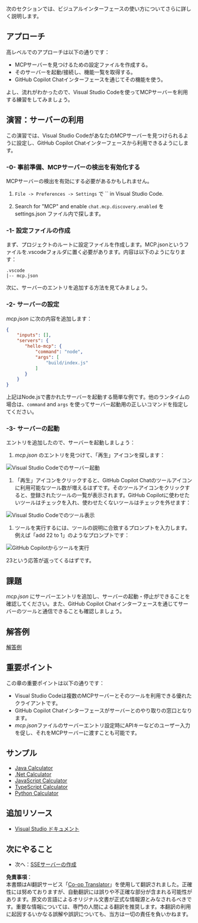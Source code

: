 <!--
CO_OP_TRANSLATOR_METADATA:
{
  "original_hash": "0eb9557780cd0a2551cdb8a16c886b51",
  "translation_date": "2025-06-17T15:25:33+00:00",
  "source_file": "03-GettingStarted/04-vscode/README.md",
  "language_code": "ja"
}
-->
次のセクションでは、ビジュアルインターフェースの使い方についてさらに詳しく説明します。

## アプローチ

高レベルでのアプローチは以下の通りです：

- MCPサーバーを見つけるための設定ファイルを作成する。
- そのサーバーを起動/接続し、機能一覧を取得する。
- GitHub Copilot Chatインターフェースを通じてその機能を使う。

よし、流れがわかったので、Visual Studio Codeを使ってMCPサーバーを利用する練習をしてみましょう。

## 演習：サーバーの利用

この演習では、Visual Studio CodeがあなたのMCPサーバーを見つけられるように設定し、GitHub Copilot Chatインターフェースから利用できるようにします。

### -0- 事前準備、MCPサーバーの検出を有効化する

MCPサーバーの検出を有効にする必要があるかもしれません。

1. `File -> Preferences -> Settings` で `` in Visual Studio Code.

1. Search for "MCP" and enable `chat.mcp.discovery.enabled` を settings.json ファイル内で探します。

### -1- 設定ファイルの作成

まず、プロジェクトのルートに設定ファイルを作成します。MCP.jsonというファイルを.vscodeフォルダに置く必要があります。内容は以下のようになります：

```text
.vscode
|-- mcp.json
```

次に、サーバーのエントリを追加する方法を見てみましょう。

### -2- サーバーの設定

*mcp.json* に次の内容を追加します：

```json
{
    "inputs": [],
    "servers": {
       "hello-mcp": {
           "command": "node",
           "args": [
               "build/index.js"
           ]
       }
    }
}
```

上記はNode.jsで書かれたサーバーを起動する簡単な例です。他のランタイムの場合は、`command` and `args` を使ってサーバー起動用の正しいコマンドを指定してください。

### -3- サーバーの起動

エントリを追加したので、サーバーを起動しましょう：

1. *mcp.json* のエントリを見つけて、「再生」アイコンを探します：

  ![Visual Studio Codeでのサーバー起動](../../../../translated_images/vscode-start-server.8e3c986612e3555de47e5b1e37b2f3020457eeb6a206568570fd74a17e3796ad.ja.png)  

1. 「再生」アイコンをクリックすると、GitHub Copilot Chatのツールアイコンに利用可能なツール数が増えるはずです。そのツールアイコンをクリックすると、登録されたツールの一覧が表示されます。GitHub Copilotに使わせたいツールはチェックを入れ、使わせたくないツールはチェックを外せます：

  ![Visual Studio Codeでのツール表示](../../../../translated_images/vscode-tool.0b3bbea2fb7d8c26ddf573cad15ef654e55302a323267d8ee6bd742fe7df7fed.ja.png)

1. ツールを実行するには、ツールの説明に合致するプロンプトを入力します。例えば「add 22 to 1」のようなプロンプトです：

  ![GitHub Copilotからツールを実行](../../../../translated_images/vscode-agent.d5a0e0b897331060518fe3f13907677ef52b879db98c64d68a38338608f3751e.ja.png)

  23という応答が返ってくるはずです。

## 課題

*mcp.json* にサーバーエントリを追加し、サーバーの起動・停止ができることを確認してください。また、GitHub Copilot Chatインターフェースを通じてサーバーのツールと通信できることも確認しましょう。

## 解答例

[解答例](./solution/README.md)

## 重要ポイント

この章の重要ポイントは以下の通りです：

- Visual Studio Codeは複数のMCPサーバーとそのツールを利用できる優れたクライアントです。
- GitHub Copilot Chatインターフェースがサーバーとのやり取りの窓口となります。
- *mcp.json*ファイルのサーバーエントリ設定時にAPIキーなどのユーザー入力を促し、それをMCPサーバーに渡すことも可能です。

## サンプル

- [Java Calculator](../samples/java/calculator/README.md)
- [.Net Calculator](../../../../03-GettingStarted/samples/csharp)
- [JavaScript Calculator](../samples/javascript/README.md)
- [TypeScript Calculator](../samples/typescript/README.md)
- [Python Calculator](../../../../03-GettingStarted/samples/python)

## 追加リソース

- [Visual Studio ドキュメント](https://code.visualstudio.com/docs/copilot/chat/mcp-servers)

## 次にやること

- 次へ：[SSEサーバーの作成](/03-GettingStarted/05-sse-server/README.md)

**免責事項**：  
本書類はAI翻訳サービス「[Co-op Translator](https://github.com/Azure/co-op-translator)」を使用して翻訳されました。正確性には努めておりますが、自動翻訳には誤りや不正確な部分が含まれる可能性があります。原文の言語によるオリジナル文書が正式な情報源とみなされるべきです。重要な情報については、専門の人間による翻訳を推奨します。本翻訳の利用に起因するいかなる誤解や誤訳についても、当方は一切の責任を負いかねます。
